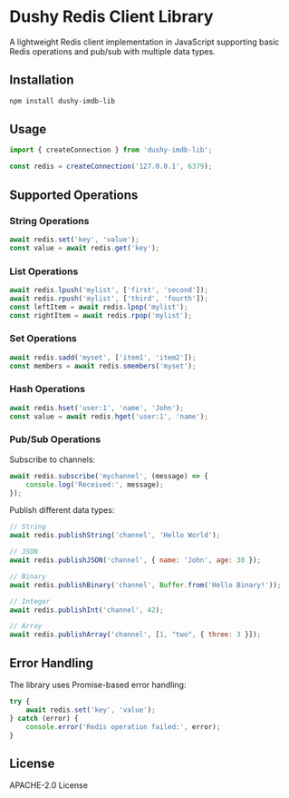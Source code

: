 # Dushy Redis Client Library

A lightweight Redis client implementation in JavaScript supporting basic Redis operations and pub/sub with multiple data types.

## Installation

```bash
npm install dushy-imdb-lib
```

## Usage

```javascript
import { createConnection } from 'dushy-imdb-lib';

const redis = createConnection('127.0.0.1', 6379);
```

## Supported Operations

### String Operations
```javascript
await redis.set('key', 'value');
const value = await redis.get('key');
```

### List Operations
```javascript
await redis.lpush('mylist', ['first', 'second']);
await redis.rpush('mylist', ['third', 'fourth']);
const leftItem = await redis.lpop('mylist');
const rightItem = await redis.rpop('mylist');
```

### Set Operations
```javascript
await redis.sadd('myset', ['item1', 'item2']);
const members = await redis.smembers('myset');
```

### Hash Operations
```javascript
await redis.hset('user:1', 'name', 'John');
const value = await redis.hget('user:1', 'name');
```

### Pub/Sub Operations

Subscribe to channels:
```javascript
await redis.subscribe('mychannel', (message) => {
    console.log('Received:', message);
});
```

Publish different data types:
```javascript
// String
await redis.publishString('channel', 'Hello World');

// JSON
await redis.publishJSON('channel', { name: 'John', age: 30 });

// Binary
await redis.publishBinary('channel', Buffer.from('Hello Binary!'));

// Integer
await redis.publishInt('channel', 42);

// Array
await redis.publishArray('channel', [1, "two", { three: 3 }]);
```

## Error Handling

The library uses Promise-based error handling:

```javascript
try {
    await redis.set('key', 'value');
} catch (error) {
    console.error('Redis operation failed:', error);
}
```

## License

APACHE-2.0 License
